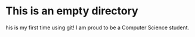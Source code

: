 # This is an empty directory
his is my first time using git!
I am proud to be a Computer Science student.
